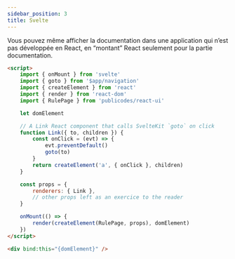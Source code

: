 ```yaml
---
sidebar_position: 3
title: Svelte
---
```


Vous pouvez même afficher la documentation dans une application qui n’est pas développée en React, en “montant” React seulement pour la partie documentation.

```html
<script>
	import { onMount } from 'svelte'
	import { goto } from '$app/navigation'
	import { createElement } from 'react'
	import { render } from 'react-dom'
	import { RulePage } from 'publicodes/react-ui'

	let domElement

	// A Link React component that calls SvelteKit `goto` on click
	function Link({ to, children }) {
		const onClick = (evt) => {
			evt.preventDefault()
			goto(to)
		}
		return createElement('a', { onClick }, children)
	}

	const props = {
		renderers: { Link },
		// other props left as an exercice to the reader
	}

	onMount(() => {
		render(createElement(RulePage, props), domElement)
	})
</script>

<div bind:this="{domElement}" />
```
